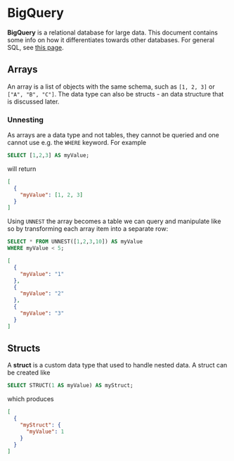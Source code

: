 # BigQuery

**BigQuery** is a relational database for large data. This document contains
some info on how it differentiates towards other databases. For general SQL, see
[this page](./relational_databases/sql.md).

## Arrays

An array is a list of objects with the same schema, such as `[1, 2, 3]` or
`["A", "B", "C"]`. The data type can also be structs - an data structure that is
discussed later.

### Unnesting

As arrays are a data type and not tables, they cannot be queried and one cannot
use e.g. the `WHERE` keyword. For example

```sql
SELECT [1,2,3] AS myValue;
```

will return

```json
[
  {
    "myValue": [1, 2, 3]
  }
]
```

Using `UNNEST` the array becomes a table we can query and manipulate like so by
transforming each array item into a separate row:

```sql
SELECT * FROM UNNEST([1,2,3,10]) AS myValue
WHERE myValue < 5;
```

```json
[
  {
    "myValue": "1"
  },
  {
    "myValue": "2"
  },
  {
    "myValue": "3"
  }
]
```

## Structs

A **struct** is a custom data type that used to handle nested data. A struct can
be created like

```sql
SELECT STRUCT(1 AS myValue) AS myStruct;
```

which produces

```json
[
  {
    "myStruct": {
      "myValue": 1
    }
  }
]
```
